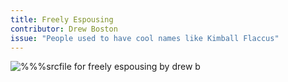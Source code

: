 ```yaml
---
title: Freely Espousing
contributor: Drew Boston
issue: "People used to have cool names like Kimball Flaccus"
---
```


![%%%srcfile for freely espousing by drew
b](/assets/images/drew.boston.jpg)
